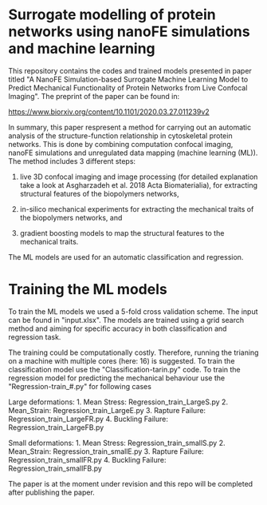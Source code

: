 # Surrogate modelling of protein networks using nanoFE simulations and machine learning

This repository contains the codes and trained models presented in paper titled "A NanoFE Simulation-based Surrogate Machine Learning Model to Predict Mechanical Functionality of Protein Networks from Live Confocal Imaging". The preprint of the paper can be found in: 

https://www.biorxiv.org/content/10.1101/2020.03.27.011239v2

In summary, this paper respresent a method for carrying out an automatic analysis of the structure-function relationship in cytoskeletal protein networks. This is done by combining computation confocal imaging, nanoFE simulations and unregulated data mapping (machine learning (ML)). The method includes 3 different steps:

  1. live 3D confocal imaging and image processing (for detailed explanation take a look at Asgharzadeh et al. 2018 Acta Biomaterialia), for extracting structural features of the biopolymers networks, 
  
  2. in-silico mechanical experiments for extracting the mechanical traits of the biopolymers networks, and
  3. gradient boosting models to map the structural features to the mechanical traits.

The ML models are used for an automatic classification and regression.

# Training the ML models
To train the ML models we used a 5-fold cross validation scheme. The input can be found in "input.xlsx". The models are trained using a grid search method and aiming for specific accuracy in both classification and regression task.

The training could be computationally costly. Therefore, running the trianing on a machine with multiple cores (here: 16) is suggested.
To train the classification model use the "Classification-tarin.py" code.
To train the regression model for predicting the mechanical behaviour use the "Regression-train_#.py" for following cases
  
  Large deformations: 1. Mean Stress: Regression_train_LargeS.py
                      2. Mean_Strain: Regression_train_LargeE.py
                      3. Rapture Failure: Regression_train_LargeFR.py
                      4. Buckling Failure: Regression_train_LargeFB.py
                      
  Small deformations: 1. Mean Stress: Regression_train_smallS.py
                      2. Mean_Strain: Regression_train_smallE.py
                      3. Rapture Failure: Regression_train_smallFR.py
                      4. Buckling Failure: Regression_train_smallFB.py


The paper is at the moment under revision and this repo will be completed after publishing the paper.
